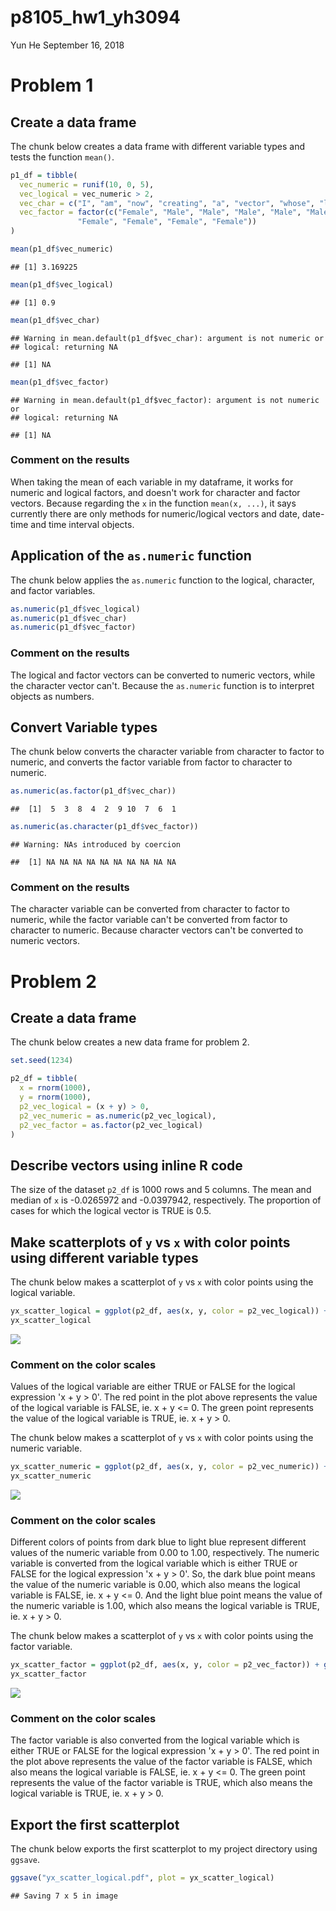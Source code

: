 p8105\_hw1\_yh3094
================
Yun He
September 16, 2018

Problem 1
=========

Create a data frame
-------------------

The chunk below creates a data frame with different variable types and tests the function `mean()`.

``` r
p1_df = tibble(
  vec_numeric = runif(10, 0, 5),
  vec_logical = vec_numeric > 2,
  vec_char = c("I", "am", "now", "creating", "a", "vector", "whose", "length", "is", "10"),
  vec_factor = factor(c("Female", "Male", "Male", "Male", "Male", "Male", 
               "Female", "Female", "Female", "Female"))
)

mean(p1_df$vec_numeric)
```

    ## [1] 3.169225

``` r
mean(p1_df$vec_logical)
```

    ## [1] 0.9

``` r
mean(p1_df$vec_char)
```

    ## Warning in mean.default(p1_df$vec_char): argument is not numeric or
    ## logical: returning NA

    ## [1] NA

``` r
mean(p1_df$vec_factor)
```

    ## Warning in mean.default(p1_df$vec_factor): argument is not numeric or
    ## logical: returning NA

    ## [1] NA

### Comment on the results

When taking the mean of each variable in my dataframe, it works for numeric and logical factors, and doesn't work for character and factor vectors. Because regarding the `x` in the function `mean(x, ...)`, it says currently there are only methods for numeric/logical vectors and date, date-time and time interval objects.

Application of the `as.numeric` function
----------------------------------------

The chunk below applies the `as.numeric` function to the logical, character, and factor variables.

``` r
as.numeric(p1_df$vec_logical)
as.numeric(p1_df$vec_char)
as.numeric(p1_df$vec_factor)
```

### Comment on the results

The logical and factor vectors can be converted to numeric vectors, while the character vector can't. Because the `as.numeric` function is to interpret objects as numbers.

Convert Variable types
----------------------

The chunk below converts the character variable from character to factor to numeric, and converts the factor variable from factor to character to numeric.

``` r
as.numeric(as.factor(p1_df$vec_char))
```

    ##  [1]  5  3  8  4  2  9 10  7  6  1

``` r
as.numeric(as.character(p1_df$vec_factor))
```

    ## Warning: NAs introduced by coercion

    ##  [1] NA NA NA NA NA NA NA NA NA NA

### Comment on the results

The character variable can be converted from character to factor to numeric, while the factor variable can't be converted from factor to character to numeric. Because character vectors can't be converted to numeric vectors.

Problem 2
=========

Create a data frame
-------------------

The chunk below creates a new data frame for problem 2.

``` r
set.seed(1234)

p2_df = tibble(
  x = rnorm(1000),
  y = rnorm(1000),
  p2_vec_logical = (x + y) > 0,
  p2_vec_numeric = as.numeric(p2_vec_logical),
  p2_vec_factor = as.factor(p2_vec_logical)
)
```

Describe vectors using inline R code
------------------------------------

The size of the dataset `p2_df` is 1000 rows and 5 columns. The mean and median of `x` is -0.0265972 and -0.0397942, respectively. The proportion of cases for which the logical vector is TRUE is 0.5.

Make scatterplots of `y` vs `x` with color points using different variable types
--------------------------------------------------------------------------------

The chunk below makes a scatterplot of `y` vs `x` with color points using the logical variable.

``` r
yx_scatter_logical = ggplot(p2_df, aes(x, y, color = p2_vec_logical)) + geom_point()
yx_scatter_logical
```

![](p8105_hw1_yh3094_files/figure-markdown_github/p2_yx_scatter_logical-1.png)

### Comment on the color scales

Values of the logical variable are either TRUE or FALSE for the logical expression 'x + y &gt; 0'. The red point in the plot above represents the value of the logical variable is FALSE, ie. x + y &lt;= 0. The green point represents the value of the logical variable is TRUE, ie. x + y &gt; 0.

The chunk below makes a scatterplot of `y` vs `x` with color points using the numeric variable.

``` r
yx_scatter_numeric = ggplot(p2_df, aes(x, y, color = p2_vec_numeric)) + geom_point()
yx_scatter_numeric
```

![](p8105_hw1_yh3094_files/figure-markdown_github/p2_yx_scatter_numeric-1.png)

### Comment on the color scales

Different colors of points from dark blue to light blue represent different values of the numeric variable from 0.00 to 1.00, respectively. The numeric variable is converted from the logical variable which is either TRUE or FALSE for the logical expression 'x + y &gt; 0'. So, the dark blue point means the value of the numeric variable is 0.00, which also means the logical variable is FALSE, ie. x + y &lt;= 0. And the light blue point means the value of the numeric variable is 1.00, which also means the logical variable is TRUE, ie. x + y &gt; 0.

The chunk below makes a scatterplot of `y` vs `x` with color points using the factor variable.

``` r
yx_scatter_factor = ggplot(p2_df, aes(x, y, color = p2_vec_factor)) + geom_point()
yx_scatter_factor
```

![](p8105_hw1_yh3094_files/figure-markdown_github/p2_yx_scatter_factor-1.png)

### Comment on the color scales

The factor variable is also converted from the logical variable which is either TRUE or FALSE for the logical expression 'x + y &gt; 0'. The red point in the plot above represents the value of the factor variable is FALSE, which also means the logical variable is FALSE, ie. x + y &lt;= 0. The green point represents the value of the factor variable is TRUE, which also means the logical variable is TRUE, ie. x + y &gt; 0.

Export the first scatterplot
----------------------------

The chunk below exports the first scatterplot to my project directory using `ggsave`.

``` r
ggsave("yx_scatter_logical.pdf", plot = yx_scatter_logical)
```

    ## Saving 7 x 5 in image
